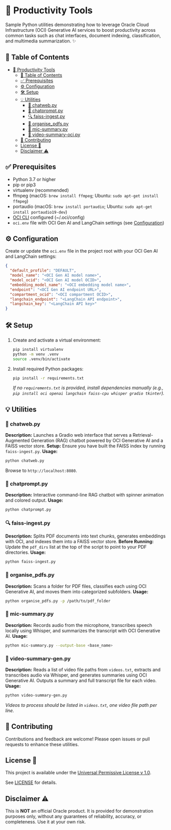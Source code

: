 # 🚀 Productivity Tools

Sample Python utilities demonstrating how to leverage Oracle Cloud Infrastructure (OCI) Generative AI services to boost productivity across common tasks such as chat interfaces, document indexing, classification, and multimedia summarization. ✨

## 📑 Table of Contents

- [🚀 Productivity Tools](#-productivity-tools)
  - [📑 Table of Contents](#-table-of-contents)
  - [✅ Prerequisites](#-prerequisites)
  - [⚙️ Configuration](#️-configuration)
  - [🛠️ Setup](#️-setup)
  - [💡 Utilities](#-utilities)
    - [💬 chatweb.py](#-chatwebpy)
    - [💬 chatprompt.py](#-chatpromptpy)
    - [🔍 faiss-ingest.py](#-faiss-ingestpy)
    - [📂 organise\_pdfs.py](#-organise_pdfspy)
    - [🎤 mic-summary.py](#-mic-summarypy)
    - [🎥 video-summary-oci.py](#-video-summary-ocipy)
  - [🤝 Contributing](#-contributing)
  - [License 📜](#license-)
  - [Disclaimer ⚠️](#disclaimer-️)

## ✅ Prerequisites

- Python 3.7 or higher
- pip or pip3
- virtualenv (recommended)
- ffmpeg (macOS: `brew install ffmpeg`; Ubuntu: `sudo apt-get install ffmpeg`)
- portaudio (macOS: `brew install portaudio`; Ubuntu: `sudo apt-get install portaudio19-dev`)
- [OCI CLI](https://docs.oracle.com/en-us/iaas/Content/API/SDKDocs/cliinstall.htm) configured (~/.oci/config)
- `oci.env` file with OCI Gen AI and LangChain settings (see [Configuration](#configuration))

## ⚙️ Configuration

Create or update the `oci.env` file in the project root with your OCI Gen AI and LangChain settings:

```json
{
  "default_profile": "DEFAULT",
  "model_name": "<OCI Gen AI model name>",
  "model_ocid": "<OCI Gen AI model OCID>",
  "embedding_model_name": "<OCI embedding model name>",
  "endpoint": "<OCI Gen AI endpoint URL>",
  "compartment_ocid": "<OCI compartment OCID>",
  "langchain_endpoint": "<LangChain API endpoint>",
  "langchain_key": "<LangChain API key>"
}
```

## 🛠️ Setup

1. Create and activate a virtual environment:

   ```bash
   pip install virtualenv
   python -m venv .venv
   source .venv/bin/activate
   ```

2. Install required Python packages:

   ```bash
   pip install -r requirements.txt
   ```

   _If no `requirements.txt` is provided, install dependencies manually (e.g., `pip install oci openai langchain faiss-cpu whisper gradio tkinter`)._

## 💡 Utilities

### 💬 chatweb.py
**Description:** Launches a Gradio web interface that serves a Retrieval-Augmented Generation (RAG) chatbot powered by OCI Generative AI and a FAISS vector store.
**Setup:** Ensure you have built the FAISS index by running `faiss-ingest.py`.
**Usage:**
```bash
python chatweb.py
```

Browse to `http://localhost:8080`.

### 💬 chatprompt.py
**Description:** Interactive command-line RAG chatbot with spinner animation and colored output.
**Usage:**
```bash
python chatprompt.py
```

### 🔍 faiss-ingest.py
**Description:** Splits PDF documents into text chunks, generates embeddings with OCI, and indexes them into a FAISS vector store.
**Before Running:** Update the `pdf_dirs` list at the top of the script to point to your PDF directories.
**Usage:**
```bash
python faiss-ingest.py
```

### 📂 organise_pdfs.py
**Description:** Scans a folder for PDF files, classifies each using OCI Generative AI, and moves them into categorized subfolders.
**Usage:**
```bash
python organise_pdfs.py -p /path/to/pdf_folder
```

### 🎤 mic-summary.py
**Description:** Records audio from the microphone, transcribes speech locally using Whisper, and summarizes the transcript with OCI Generative AI.
**Usage:**
```bash
python mic-summary.py --output-base <base_name>
```

### 🎥 video-summary-gen.py
**Description:** Reads a list of video file paths from `videos.txt`, extracts and transcribes audio via Whisper, and generates summaries using OCI Generative AI. Outputs a summary and full transcript file for each video.
**Usage:**
```bash
python video-summary-gen.py
```
_Videos to process should be listed in `videos.txt`, one video file path per line._

## 🤝 Contributing

Contributions and feedback are welcome! Please open issues or pull requests to enhance these utilities.

## License 📜

This project is available under the [Universal Permissive License v 1.0](https://oss.oracle.com/licenses/upl).

See [LICENSE](LICENSE.txt) for details.

## Disclaimer ⚠️

This is **NOT** an official Oracle product. It is provided for demonstration purposes only, without any guarantees of reliability, accuracy, or completeness. Use it at your own risk.